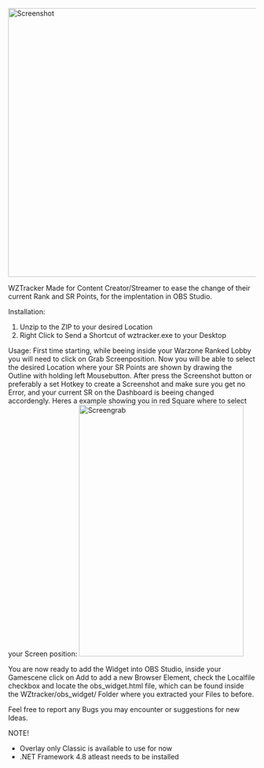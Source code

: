 <img width="599" height="546" alt="Screenshot" src="https://github.com/user-attachments/assets/eb63f918-701a-43af-9c4b-78e1c1947baa" />

WZTracker
Made for Content Creator/Streamer to ease the change of their current Rank and SR Points,
for the implentation in OBS Studio.

Installation:
1. Unzip to the ZIP to your desired Location
2. Right Click to Send a Shortcut of wztracker.exe to your Desktop

Usage:
First time starting, while beeing inside your Warzone Ranked Lobby you will need to click on Grab Screenposition.
Now you will be able to select the desired Location where your SR Points are shown by drawing the Outline with holding left Mousebutton.
After press the Screenshot button or preferably a set Hotkey to create a Screenshot and make sure you get no Error,
and your current SR on the Dashboard is beeing changed accordengly.
Heres a example showing you in red Square where to select your Screen position:
<img width="335" height="511" alt="Screengrab" src="https://github.com/user-attachments/assets/9bd3f270-d02a-4029-8a09-c5a338acaaaa" />


You are now ready to add the Widget into OBS Studio, inside your Gamescene click on Add to add a new Browser Element,
check the Localfile checkbox and locate the obs_widget.html file, which can be found inside the WZtracker/obs_widget/ 
Folder where you extracted your Files to before.

Feel free to report any Bugs you may encounter or suggestions for new Ideas.

NOTE!
- Overlay only Classic is available to use for now
- .NET Framework 4.8 atleast needs to be installed
